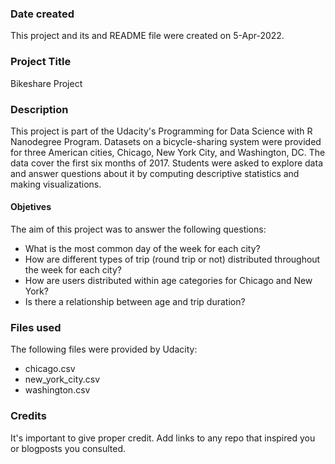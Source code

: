 ### Date created
This project and its and README file were created on 5-Apr-2022.

### Project Title
Bikeshare Project

### Description
This project is part of the Udacity's Programming for Data Science with R Nanodegree Program.
Datasets on a bicycle-sharing system were provided for three American cities, Chicago, New York City, and Washington, DC. The data cover the first six months of 2017. Students were asked to explore data and answer questions about it by computing descriptive statistics and making visualizations.   

#### Objetives
The aim of this project was to answer the following questions:

* What is the most common day of the week for each city?
* How are different types of trip (round trip or not) distributed throughout the week for each city?
* How are users distributed within age categories for Chicago and New York?
* Is there a relationship between age and trip duration?

### Files used
The following files were provided by Udacity:
* chicago.csv
* new_york_city.csv
* washington.csv

### Credits
It's important to give proper credit. Add links to any repo that inspired you or blogposts you consulted.
